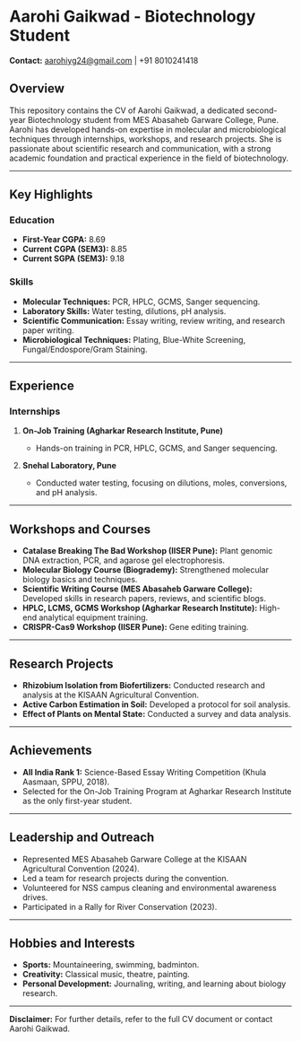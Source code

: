 # Aarohi Gaikwad - Biotechnology Student  

**Contact:** aarohiyg24@gmail.com | +91 8010241418  

## Overview  
This repository contains the CV of Aarohi Gaikwad, a dedicated second-year Biotechnology student from MES Abasaheb Garware College, Pune. Aarohi has developed hands-on expertise in molecular and microbiological techniques through internships, workshops, and research projects. She is passionate about scientific research and communication, with a strong academic foundation and practical experience in the field of biotechnology.

---

## Key Highlights  

### **Education**  
- **First-Year CGPA:** 8.69  
- **Current CGPA (SEM3):** 8.85  
- **Current SGPA (SEM3):** 9.18  

### **Skills**  
- **Molecular Techniques:** PCR, HPLC, GCMS, Sanger sequencing.  
- **Laboratory Skills:** Water testing, dilutions, pH analysis.  
- **Scientific Communication:** Essay writing, review writing, and research paper writing.  
- **Microbiological Techniques:** Plating, Blue-White Screening, Fungal/Endospore/Gram Staining.  

---

## Experience  

### **Internships**  
1. **On-Job Training (Agharkar Research Institute, Pune)**  
   - Hands-on training in PCR, HPLC, GCMS, and Sanger sequencing.  

2. **Snehal Laboratory, Pune**  
   - Conducted water testing, focusing on dilutions, moles, conversions, and pH analysis.  

---

## Workshops and Courses  
- **Catalase Breaking The Bad Workshop (IISER Pune):** Plant genomic DNA extraction, PCR, and agarose gel electrophoresis.  
- **Molecular Biology Course (Biogrademy):** Strengthened molecular biology basics and techniques.  
- **Scientific Writing Course (MES Abasaheb Garware College):** Developed skills in research papers, reviews, and scientific blogs.  
- **HPLC, LCMS, GCMS Workshop (Agharkar Research Institute):** High-end analytical equipment training.  
- **CRISPR-Cas9 Workshop (IISER Pune):** Gene editing training.  

---

## Research Projects  
- **Rhizobium Isolation from Biofertilizers:** Conducted research and analysis at the KISAAN Agricultural Convention.  
- **Active Carbon Estimation in Soil:** Developed a protocol for soil analysis.  
- **Effect of Plants on Mental State:** Conducted a survey and data analysis.  

---

## Achievements  
- **All India Rank 1:** Science-Based Essay Writing Competition (Khula Aasmaan, SPPU, 2018).  
- Selected for the On-Job Training Program at Agharkar Research Institute as the only first-year student.  

---

## Leadership and Outreach  
- Represented MES Abasaheb Garware College at the KISAAN Agricultural Convention (2024).  
- Led a team for research projects during the convention.  
- Volunteered for NSS campus cleaning and environmental awareness drives.  
- Participated in a Rally for River Conservation (2023).  

---

## Hobbies and Interests  
- **Sports:** Mountaineering, swimming, badminton.  
- **Creativity:** Classical music, theatre, painting.  
- **Personal Development:** Journaling, writing, and learning about biology research.  

---

**Disclaimer:** For further details, refer to the full CV document or contact Aarohi Gaikwad.  
